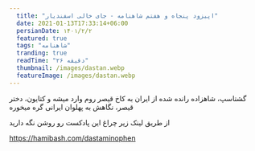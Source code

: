 ```yaml
---
  title: "اپیزود پنجاه و هفتم شاهنامه - جای خالی اسفندیار"
  date: 2021-01-13T17:33:14+06:00
  persianDate: ۱۴۰۱/۲/۲
  featured: true
  tags: "شاهنامه"
  tranding: true
  readTime: "۲۶ دقیقه"
  thumbnail: /images/dastan.webp
  featureImage: /images/dastan.webp
---
```

گشتاسپ، شاهزاده رانده شده از ایران به کاخ قیصر روم وارد میشه و کتایون، دختر قیصر، نگاهش به پهلوان ایرانی گره میخوره



از طریق لینک زیر چراغ این پادکست رو روشن نگه دارید

https://hamibash.com/dastaminophen